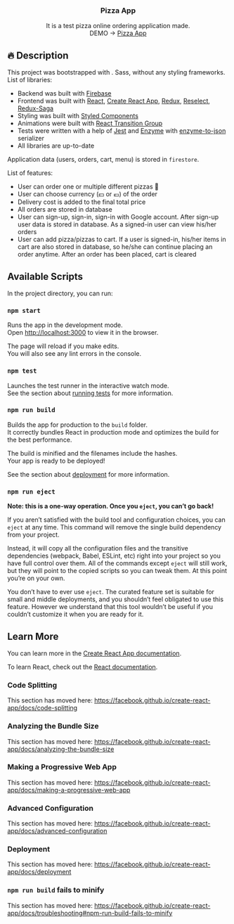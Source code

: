 <p align="center">
  <h3 align="center">Pizza App</h3>
  <p align="center">
  It is a test pizza online ordering application made.<br>
  DEMO &rarr; <a href="https://pizza-astricus-app.herokuapp.com/" target="_blank" rel="noopener noreferrer">Pizza App</a>
  </p>
</p>

## :fire: Description

This project was bootstrapped with . Sass, without any styling frameworks. List of libraries:

- Backend was built with [Firebase](https://firebase.google.com/)
- Frontend was built with [React](https://reactjs.org/), [Create React App](https://github.com/facebook/create-react-app), [Redux](https://redux.js.org/), [Reselect](https://github.com/reduxjs/reselect), [Redux-Saga](https://redux-saga.js.org/)
- Styling was built with [Styled Components](https://styled-components.com/)
- Animations were built with [React Transition Group](https://reactcommunity.org/react-transition-group/)
- Tests were written with a help of [Jest](https://jestjs.io/) and [Enzyme](https://enzymejs.github.io/enzyme/) with [enzyme-to-json](https://github.com/adriantoine/enzyme-to-json) serializer
- All libraries are up-to-date

Application data (users, orders, cart, menu) is stored in `firestore`.

List of features:

- User can order one or multiple different pizzas :pizza:
- User can choose currency (:dollar: or :euro:) of the order
- Delivery cost is added to the final total price
- All orders are stored in database
- User can sign-up, sign-in, sign-in with Google account. After sign-up user data is stored in database. As a signed-in user can view his/her orders
- User can add pizza/pizzas to cart. If a user is signed-in, his/her items in cart are also stored in database, so he/she can continue placing an order anytime. After an order has been placed, cart is cleared

## Available Scripts

In the project directory, you can run:

### `npm start`

Runs the app in the development mode.<br />
Open [http://localhost:3000](http://localhost:3000) to view it in the browser.

The page will reload if you make edits.<br />
You will also see any lint errors in the console.

### `npm test`

Launches the test runner in the interactive watch mode.<br />
See the section about [running tests](https://facebook.github.io/create-react-app/docs/running-tests) for more information.

### `npm run build`

Builds the app for production to the `build` folder.<br />
It correctly bundles React in production mode and optimizes the build for the best performance.

The build is minified and the filenames include the hashes.<br />
Your app is ready to be deployed!

See the section about [deployment](https://facebook.github.io/create-react-app/docs/deployment) for more information.

### `npm run eject`

**Note: this is a one-way operation. Once you `eject`, you can’t go back!**

If you aren’t satisfied with the build tool and configuration choices, you can `eject` at any time. This command will remove the single build dependency from your project.

Instead, it will copy all the configuration files and the transitive dependencies (webpack, Babel, ESLint, etc) right into your project so you have full control over them. All of the commands except `eject` will still work, but they will point to the copied scripts so you can tweak them. At this point you’re on your own.

You don’t have to ever use `eject`. The curated feature set is suitable for small and middle deployments, and you shouldn’t feel obligated to use this feature. However we understand that this tool wouldn’t be useful if you couldn’t customize it when you are ready for it.

## Learn More

You can learn more in the [Create React App documentation](https://facebook.github.io/create-react-app/docs/getting-started).

To learn React, check out the [React documentation](https://reactjs.org/).

### Code Splitting

This section has moved here: https://facebook.github.io/create-react-app/docs/code-splitting

### Analyzing the Bundle Size

This section has moved here: https://facebook.github.io/create-react-app/docs/analyzing-the-bundle-size

### Making a Progressive Web App

This section has moved here: https://facebook.github.io/create-react-app/docs/making-a-progressive-web-app

### Advanced Configuration

This section has moved here: https://facebook.github.io/create-react-app/docs/advanced-configuration

### Deployment

This section has moved here: https://facebook.github.io/create-react-app/docs/deployment

### `npm run build` fails to minify

This section has moved here: https://facebook.github.io/create-react-app/docs/troubleshooting#npm-run-build-fails-to-minify
